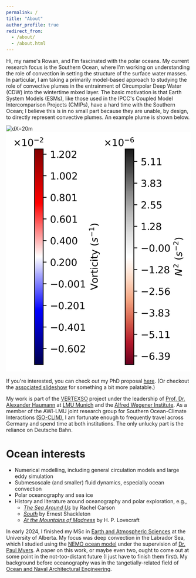 ```yaml
---
permalink: /
title: "About"
author_profile: true
redirect_from: 
  - /about/
  - /about.html
---
```


Hi, my name's Rowan, and I'm fascinated with the polar oceans. My current research focus is the Southern Ocean, where I'm working on understanding the role of convection in setting the structure of the surface water masses. In particular, I am taking a primarily model-based approach to studying the role of convective plumes in the entrainment of Circumpolar Deep Water (CDW) into the wintertime mixed layer. The basic motivation is that Earth System Models (ESMs), like those used in the IPCC's Coupled Model Intercomparison Projects (CMIPs), have a hard time with the Southern Ocean; I believe this is in no small part because they are unable, by design, to directly represent convective plumes. An example plume is shown below.

![dX=20m](./images/plume_parallel.gif) <img src="./images/plume_cbar_0000001800_2.png">

If you're interested, you can check out my PhD proposal [here](https://rowanjb.github.io/files/AWI_TAC_proposal.pdf). (Or checkout the [associated slideshow](https://rowanjb.github.io/files/2024-12-03_TAC.pdf) for something a bit more palatable.)

My work is part of the [VERTEXSO](https://cordis.europa.eu/project/id/101041743) project under the leadership of [Prof. Dr. Alexander Haumann](https://www.ahaumann.net) at [LMU Munich](https://www.geo.lmu.de/geographie/en/research/physical-geography-and-earth-system-interactions/research-projects-publications/vertexso/) and the [Alfred Wegener Institute](https://www.awi.de/en/science/junior-groups/so-clim/projects.html). As a member of the AWI-LMU joint research group for Southern Ocean-Climate Interactions [(SO-CLIM)](https://www.awi.de/en/science/junior-groups/so-clim.html), I am fortunate enough to frequently travel across Germany and spend time at both institutions. The only unlucky part is the reliance on Deutsche Bahn.

Ocean interests
======
* Numerical modelling, including general circulation models and large eddy simulation
* Submesoscale (and smaller) fluid dynamics, especially ocean convection
* Polar oceanography and sea ice
* History and literature around oceanography and polar exploration, e.g., 
  * [*The Sea Around Us*](https://en.wikipedia.org/wiki/The_Sea_Around_Us#:~:text=The%20Sea%20Around%20Us%20is,to%20the%20latest%20scientific%20probings.) by Rachel Carson
  * [*South*](https://en.wikipedia.org/wiki/South_(book)) by Ernest Shackleton
  * [*At the Mountains of Madness*](https://en.wikipedia.org/wiki/At_the_Mountains_of_Madness) by H. P. Lovecraft

In early 2024, I finished my MSc in [Earth and Atmospheric Sciences](https://www.ualberta.ca/earth-sciences/index.html) at the University of Alberta. My focus was deep convection in the Labrador Sea, which I studied using the [NEMO ocean model](https://www.nemo-ocean.eu) under the supervision of [Dr. Paul Myers](https://apps.ualberta.ca/directory/person/pmyers). A paper on this work, or maybe even two, ought to come out at some point in the not-too-distant future (I just have to finish them first). My background before oceanography was in the tangetially-related field of [Ocean and Naval Architectural Engineering](https://www.mun.ca/engineering/ona/).